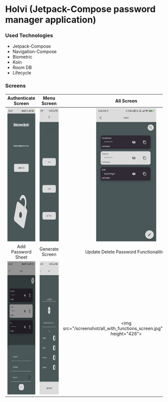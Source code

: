 # Holvi (Jetpack-Compose password manager application)

### Used Technologies

- Jetpack-Compose
- Navigation-Compose
- Biometric
- Koin
- Room DB
- Lifecycle

### Screens

|                       Authenticate Screen                        |                             Menu Screen                              |                                  All Screen                                   |
|:----------------------------------------------------------------:|:--------------------------------------------------------------------:|:-----------------------------------------------------------------------------:|
| <img src="/screenshot/auth_screen.jpg" width="192" height="426"> |   <img src="/screenshot/menu_screen.jpg" width="192" height="426">   |        <img src="/screenshot/all_screen.jpg" width="192" height="426">        |  
|                        Add Password Sheet                        |                           Generate Screen                            |                    Update Delete Password Functionalities                     |
|  <img src="/screenshot/add_sheet.jpg" width="192" height="426">  | <img src="/screenshot/generate_screen.jpg" width="192" height="426"> | <img src="/screenshot/all_with_functions_screen.jpg"width="192" height="426"> |



